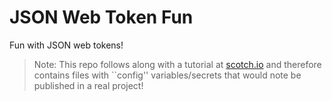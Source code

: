 JSON Web Token Fun
==================

Fun with JSON web tokens!

> Note: This repo follows along with a tutorial at [scotch.io](https://scotch.io)
> and therefore contains files with ``config'' variables/secrets that would note
> be published in a real project!
